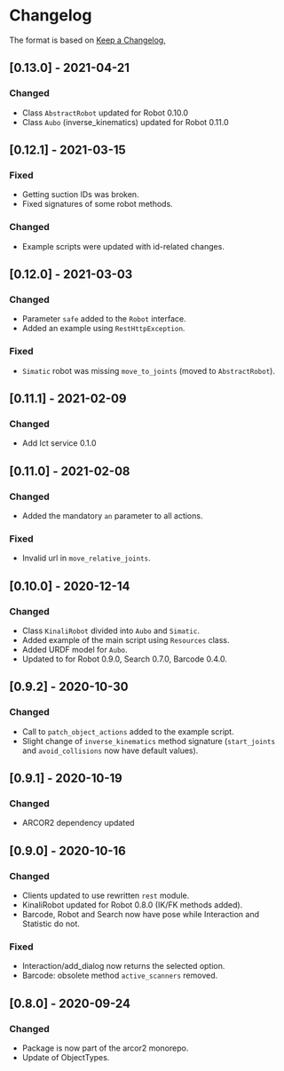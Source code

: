 # Changelog

The format is based on [Keep a Changelog](https://keepachangelog.com/en/1.0.0/),

## [0.13.0] - 2021-04-21

### Changed
- Class `AbstractRobot` updated for Robot 0.10.0
- Class `Aubo` (inverse_kinematics) updated for Robot 0.11.0

## [0.12.1] - 2021-03-15

### Fixed
- Getting suction IDs was broken.
- Fixed signatures of some robot methods.

### Changed
- Example scripts were updated with id-related changes.

## [0.12.0] - 2021-03-03

### Changed
- Parameter `safe` added to the `Robot` interface.
- Added an example using `RestHttpException`.

### Fixed
- `Simatic` robot was missing `move_to_joints` (moved to `AbstractRobot`).

## [0.11.1] - 2021-02-09

### Changed
- Add Ict service 0.1.0

## [0.11.0] - 2021-02-08

### Changed
- Added the mandatory `an` parameter to all actions.

### Fixed
- Invalid url in `move_relative_joints`.

## [0.10.0] - 2020-12-14

### Changed
- Class `KinaliRobot` divided into `Aubo` and `Simatic`.
- Added example of the main script using `Resources` class.
- Added URDF model for `Aubo`.
- Updated to for Robot 0.9.0, Search 0.7.0, Barcode 0.4.0.

## [0.9.2] - 2020-10-30

### Changed
- Call to `patch_object_actions` added to the example script.
- Slight change of `inverse_kinematics` method signature (`start_joints` and `avoid_collisions` now have default values).

## [0.9.1] - 2020-10-19

### Changed
- ARCOR2 dependency updated

## [0.9.0] - 2020-10-16
### Changed
- Clients updated to use rewritten `rest` module.
- KinaliRobot updated for Robot 0.8.0 (IK/FK methods added).
- Barcode, Robot and Search now have pose while Interaction and Statistic do not.

### Fixed
- Interaction/add_dialog now returns the selected option.
- Barcode: obsolete method `active_scanners` removed.

## [0.8.0] - 2020-09-24
### Changed
- Package is now part of the arcor2 monorepo.
- Update of ObjectTypes.
